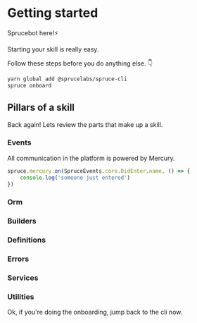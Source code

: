 # Getting started

Sprucebot here!⚡️️️️️️️️️️️️ 

Starting your skill is really easy.

Follow these steps before you do anything else. 👇

```bash
yarn global add @sprucelabs/spruce-cli
spruce onboard
```

## Pillars of a skill

Back again! Lets review the parts that make up a skill. 

<!-- panels:start -->
<!-- div:title-panel -->
### Events

<!-- div:left-panel -->
All communication in the platform is powered by Mercury. 
<!-- div:right-panel -->
```js
spruce.mercury.on(SpruceEvents.core.DidEnter.name, () => {
    console.log('someone just entered')
})
```
<!-- panels:end -->

### Orm
### Builders
### Definitions
### Errors
### Services
### Utilities

Ok, if you're doing the onboarding, jump back to the cli now.